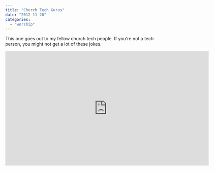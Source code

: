 ```yaml
---
title: "Church Tech Gurus"
date: "2012-11-20"
categories: 
  - "worship"
---
```


This one goes out to my fellow church tech people. If you're not a tech person, you might not get a lot of these jokes.

<iframe src="http://www.youtube.com/embed/DcqBWJmddC8" frameborder="0" width="640" height="360"></iframe>

